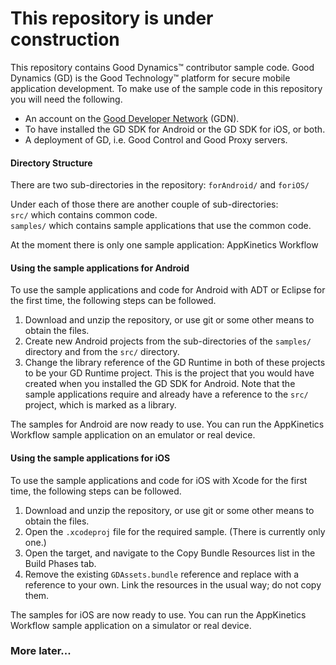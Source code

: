 # This repository is under construction

This repository contains Good Dynamics&trade; contributor sample code. Good Dynamics (GD) is the Good Technology&trade; platform for secure mobile application development. To make use of the sample code in this repository you will need the following.

- An account on the [Good Developer Network](https://developer.good.com) (GDN).
- To have installed the GD SDK for Android or the GD SDK for iOS, or both.
- A deployment of GD, i.e. Good Control and Good Proxy servers.

#### Directory Structure

There are two sub-directories in the repository: `forAndroid/` and `foriOS/`

Under each of those there are another couple of sub-directories:  
`src/` which contains common code.  
`samples/` which contains sample applications that use the common code.

At the moment there is only one sample application: AppKinetics Workflow

#### Using the sample applications for Android

To use the sample applications and code for Android with ADT or Eclipse for the first time, the following steps can be followed.

1. Download and unzip the repository, or use git or some other means to obtain the files.
1. Create new Android projects from the sub-directories of the `samples/` directory and from the `src/` directory.
1. Change the library reference of the GD Runtime in both of these projects to be your GD Runtime project. This is the project that you would have created when you installed the GD SDK for Android. Note that the sample applications require and already have a reference to the `src/` project, which is marked as a library.

The samples for Android are now ready to use. You can run the AppKinetics Workflow sample application on an emulator or real device.

#### Using the sample applications for iOS

To use the sample applications and code for iOS with Xcode for the first time, the following steps can be followed.

1. Download and unzip the repository, or use git or some other means to obtain the files.
1. Open the `.xcodeproj` file for the required sample. (There is currently only one.)
1. Open the target, and navigate to the Copy Bundle Resources list in the Build Phases tab.
1. Remove the existing `GDAssets.bundle` reference and replace with a reference to your own. Link the resources in the usual way; do not copy them.

The samples for iOS are now ready to use. You can run the AppKinetics Workflow sample application on a simulator or real device.

### More later...
